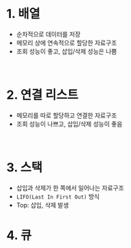 <br>

# 1. 배열
* 순차적으로 데이터를 저장
* 메모리 상에 연속적으로 할당한 자료구조
* 조회 성능이 좋고, 삽입/삭제 성능은 나쁨

<br>

# 2. 연결 리스트
* 메모리를 따로 할당하고 연결한 자료구조
* 조회 성능이 나쁘고, 삽입/삭제 성능이 좋음

<br>

# 3. 스택
* 삽입과 삭제가 한 쪽에서 일어나는 자료구조
* `LIFO(Last In First Out)` 방식
* Top: 삽입, 삭제 발생

# 4. 큐
